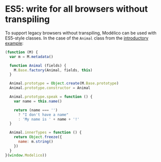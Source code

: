 # ES5: write for all browsers without transpiling

To support legacy browsers without transpiling, Modélico can be used
with ES5-style classes. In the case of the `Animal` class from the
[introductory example](../introduction/README.md):

```js
(function (M) {
  var m = M.metadata()

  function Animal (fields) {
    M.Base.factory(Animal, fields, this)
  }

  Animal.prototype = Object.create(M.Base.prototype)
  Animal.prototype.constructor = Animal

  Animal.prototype.speak = function () {
    var name = this.name()

    return (name === '')
      ? "I don't have a name"
      : 'My name is ' + name + '!'
  }

  Animal.innerTypes = function () {
    return Object.freeze({
      name: m.string()
    })
  }
}(window.Modelico))
```
